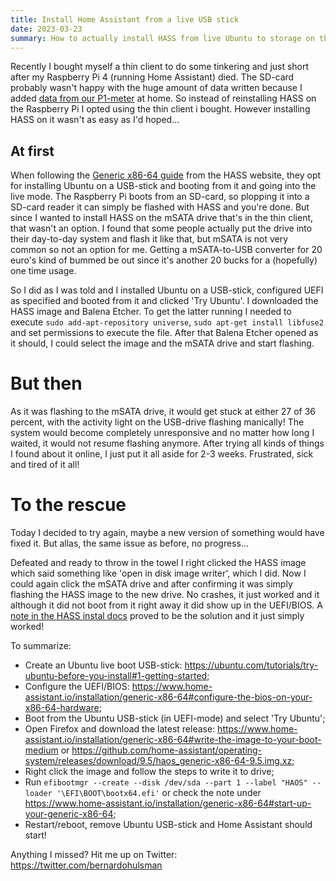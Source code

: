 ```yaml
---
title: Install Home Assistant from a live USB stick
date: 2023-03-23
summary: How to actually install HASS from live Ubuntu to storage on the device itself
---
```


Recently I bought myself a thin client to do some tinkering and just short after my Raspberry Pi 4 (running Home Assistant) died. The SD-card probably wasn't happy with the huge amount of data written because I added [data from our P1-meter](https://www.zuidwijk.com/product/slimmelezer-plus/) at home. So instead of reinstalling HASS on the Raspberry Pi I opted using the thin client i bought. However installing HASS on it wasn't as easy as I'd hoped...

## At first

When following the [Generic x86-64 guide](https://www.home-assistant.io/installation/generic-x86-64) from the HASS website, they opt for installing Ubuntu on a USB-stick and booting from it and going into the live mode. The Raspberry Pi boots from an SD-card, so plopping it into a SD-card reader it can simply be flashed with HASS and you're done. But since I wanted to install HASS on the mSATA drive that's in the thin client, that wasn't an option. I found that some people actually put the drive into their day-to-day system and flash it like that, but mSATA is not very common so not an option for me. Getting a mSATA-to-USB converter for 20 euro's kind of bummed be out since it's another 20 bucks for a (hopefully) one time usage.

So I did as I was told and I installed Ubuntu on a USB-stick, configured UEFI as specified and booted from it and clicked 'Try Ubuntu'. I downloaded the HASS image and Balena Etcher. To get the latter running I needed to execute `sudo add-apt-repository universe`, `sudo apt-get install libfuse2` and set permissions to execute the file. After that Balena Etcher opened as it should, I could select the image and the mSATA drive and start flashing. 

# But then

As it was flashing to the mSATA drive, it would get stuck at either 27 of 36 percent, with the activity light on the USB-drive flashing manically! The system would become completely unresponsive and no matter how long I waited, it would not resume flashing anymore. After trying all kinds of things I found about it online, I just put it all aside for 2-3 weeks. Frustrated, sick and tired of it all!

# To the rescue

Today I decided to try again, maybe a new version of something would have fixed it. But allas, the same issue as before, no progress...

Defeated and ready to throw in the towel I right clicked the HASS image which said something like 'open in disk image writer', which I did. Now I could again click the mSATA drive and after confirming it was simply flashing the HASS image to the new drive. No crashes, it just worked and it although it did not boot from it right away it did show up in the UEFI/BIOS. A [note in the HASS instal docs](https://www.home-assistant.io/installation/generic-x86-64#start-up-your-generic-x86-64) proved to be the solution and it just simply worked!

To summarize:

- Create an Ubuntu live boot USB-stick: https://ubuntu.com/tutorials/try-ubuntu-before-you-install#1-getting-started;
- Configure the UEFI/BIOS: https://www.home-assistant.io/installation/generic-x86-64#configure-the-bios-on-your-x86-64-hardware;
- Boot from the Ubuntu USB-stick (in UEFI-mode) and select 'Try Ubuntu';
- Open Firefox and download the latest release: https://www.home-assistant.io/installation/generic-x86-64#write-the-image-to-your-boot-medium or https://github.com/home-assistant/operating-system/releases/download/9.5/haos_generic-x86-64-9.5.img.xz;
- Right click the image and follow the steps to write it to drive;
- Run `efibootmgr --create --disk /dev/sda --part 1 --label "HAOS" --loader '\EFI\BOOT\bootx64.efi'` or check the note under https://www.home-assistant.io/installation/generic-x86-64#start-up-your-generic-x86-64;
- Restart/reboot, remove Ubuntu USB-stick and Home Assistant should start! 

Anything I missed? Hit me up on Twitter: https://twitter.com/bernardohulsman
